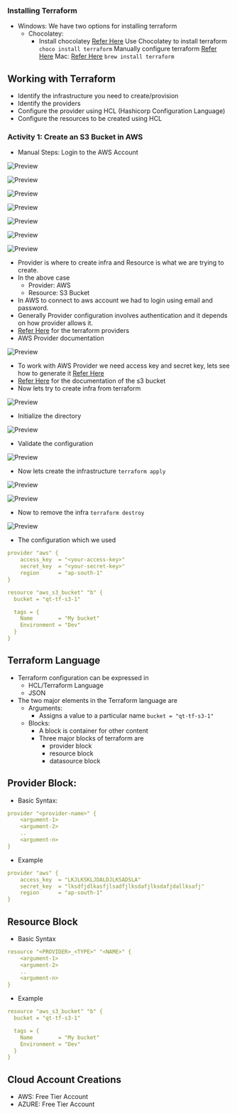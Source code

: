 ### Installing Terraform
* Windows: We have two options for installing terraform
    * Chocolatey:
         * Install chocolatey [Refer Here](https://chocolatey.org/install)
Use Chocolatey to install terraform ``` choco install terraform ```
Manually configure terraform [Refer Here](https://www.terraform.io/downloads)
Mac: [Refer Here](https://formulae.brew.sh/formula/terraform) ``` brew install terraform ```

## Working with Terraform
* Identify the infrastructure you need to create/provision
* Identify the providers
* Configure the provider using HCL (Hashicorp Configuration Language)
* Configure the resources to be created using HCL

### Activity 1: Create an S3 Bucket in AWS
* Manual Steps: Login to the AWS Account

![Preview](./Images/tf7.png)

![Preview](./Images/tf8.png)

![Preview](./Images/tf9.png)

![Preview](./Images/tf10.png)

![Preview](./Images/tf11.png)

![Preview](./Images/tf12.png)

![Preview](./Images/tf13.png)

* Provider is where to create infra and Resource is what we are trying to create.
* In the above case
    * Provider: AWS
    * Resource: S3 Bucket
* In AWS to connect to aws account we had to login using email and password.
* Generally Provider configuration involves authentication and it depends on how provider allows it.
* [Refer Here](https://registry.terraform.io/browse/providers) for the terraform providers
* AWS Provider documentation

![Preview](./Images/tf14.png)

* To work with AWS Provider we need access key and secret key, lets see how to generate it [Refer Here](https://sst.dev/chapters/create-an-iam-user.html)
* [Refer Here](https://registry.terraform.io/providers/hashicorp/aws/latest/docs/resources/s3_bucket) for the documentation of the s3 bucket
* Now lets try to create infra from terraform

![Preview](./Images/tf15.png)

* Initialize the directory

![Preview](./Images/tf16.png)

* Validate the configuration

![Preview](./Images/tf17.png)

* Now lets create the infrastructure ``` terraform apply ```

![Preview](./Images/tf18.png)

![Preview](./Images/tf19.png)

* Now to remove the infra ``` terraform destroy ```

![Preview](./Images/tf20.png)

* The configuration which we used

```yaml
provider "aws" {
    access_key  = "<your-access-key>"
    secret_key  = "<your-secret-key>"
    region      = "ap-south-1"
}

resource "aws_s3_bucket" "b" {
  bucket = "qt-tf-s3-1"

  tags = {
    Name        = "My bucket"
    Environment = "Dev"
  }
}
```
## Terraform Language
* Terraform configuration can be expressed in
    * HCL/Terraform Language
    * JSON
* The two major elements in the Terraform language are
    * Arguments:
        * Assigns a value to a particular name ``` bucket = "qt-tf-s3-1" ```
    * Blocks:
        * A block is container for other content
        * Three major blocks of terraform are
            * provider block
            * resource block
            * datasource block

## Provider Block:
* Basic Syntax:

```yaml
provider "<provider-name>" {
    <argument-1>
    <argument-2>
    ..
    <argument-n>
}
```
* Example

```yaml
provider "aws" {
    access_key  = "LKJLKSKLJDALDJLKSADSLA"
    secret_key  = "lksdfjdlkasfjlsadfjlksdafjlksdafjdallksafj"
    region      = "ap-south-1"
}
```

## Resource Block
* Basic Syntax

```yaml
resource "<PROVIDER>_<TYPE>" "<NAME>" {
    <argument-1>
    <argument-2>
    ..
    <argument-n>
}
```
* Example

```yaml
resource "aws_s3_bucket" "b" {
  bucket = "qt-tf-s3-1"

  tags = {
    Name        = "My bucket"
    Environment = "Dev"
  }
}
```

## Cloud Account Creations
* AWS: Free Tier Account
* AZURE: Free Tier Account



